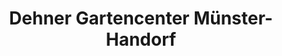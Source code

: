 ---
title: "Dehner Gartencenter Münster-Handorf"
url: /muenster/dehner-gartencenter-muenster-handorf/
shop: Garten-Center
---